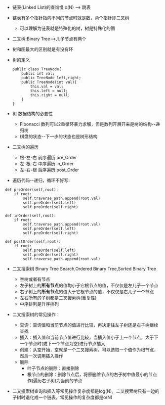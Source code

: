 - 链表(Linked List)的查询慢 o(N) --> 跳表
- 链表有多个指针指向不同的节点时就是数，两个指针即二叉树
    - 可以理解为链表就是特殊化的树，树是特殊化的图
- 二叉树:Binary Tree-->儿子节点有两个

- 树和图最大的区别就是有没有环
- 树的定义
    ```
    public class TreeNode{
        public int val;
        public TreeNode left,right;
        public TreeNode(int val){
            this.val = val;
            this.left = null;
            this.right = null;
        }
    }
    ```
- 树 数据结构的必要性
    - Fibonacci 数列可以2重循环暴力求解，但是数列开展开来是树的结构--递归树
    - 棋盘的状态--下一步的状态也是树形结构

- 二叉树的遍历
    - 根-左-右 前序遍历  pre_Order
    - 左-根-右 中序遍历  in_Order
    - 左-右-根 后序遍历  post_Order
- 遍历代码--递归，循环不好写:
```
def preOrder(self,root):
    if root:
        self.traverse_path.append(root.val)
        self.preOrder(self.left)
        self.preOrder(self.right)

def inOrder(self,root):
    if root:
        self.traverse_path.append(root.val)
        self.preOrder(self.left)
        self.preOrder(self.right)

def postOrder(self,root):
    if root:
        self.preOrder(self.left)
        self.preOrder(self.right)
        self.traverse_path.append(root.val)

```
- 二叉搜索树 Binary Tree Search,Ordered Binary Tree,Sorted Binary Tree
    - 空树或者有节点
    - 左子树上的<b>所有节点</b>的值均小于它根节点的值，不仅仅是左儿子一个节点
    - 右子树上的<b>所有节点</b>的值大于它根节点的值，不仅仅是右儿子一个节点
    - 左右所有的子树都是二叉搜索树(重复性)
    - 中序排列是升序排列

- 二叉搜索树的常见操作：
    - 查询：查询值和当前节点的值进行比较，再决定往左子树还是右子树继续查找
    - 插入：插入值和当前节点值进行比较，当插入值小于上一个节点，大于下一个节点时(或下一个节点为空)进行节点插入
    - 创建：从空开始，空就是一个二叉搜索树，可以选取一个值作为根节点，然后一次调用插入操作
    - 删除
        - 叶子节点的删除：直接删除
        - 根节点的删除：删除节点后，将原删除节点的右子树中值最小的节点作(遍历右子树)为当前的节点
- 二叉搜索树查询和插入等常见操作复杂度都是log(N)，二叉搜索树只有一边的子树时退化成一个链表，常见操作的复杂度都是o(N)
